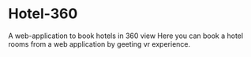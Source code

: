 # Hotel-360
A web-application to book hotels in 360 view
Here you can book a hotel rooms from a web application by geeting vr experience.
